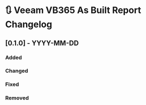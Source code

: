 # :arrows_clockwise: Veeam VB365 As Built Report Changelog

## [0.1.0] - YYYY-MM-DD

### Added

### Changed

### Fixed

### Removed


